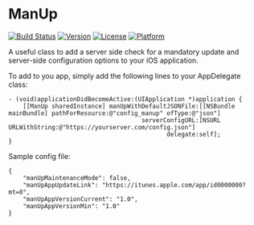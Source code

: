 # ManUp

[![Build Status](https://travis-ci.org/NextFaze/ManUp.svg?style=flat)](https://travis-ci.org/NextFaze/ManUp)
[![Version](https://img.shields.io/cocoapods/v/ManUp.svg?style=flat)](http://cocoapods.org/pods/ManUp)
[![License](https://img.shields.io/cocoapods/l/ManUp.svg?style=flat)](http://cocoapods.org/pods/ManUp)
[![Platform](https://img.shields.io/cocoapods/p/ManUp.svg?style=flat)](http://cocoapods.org/pods/ManUp)

A useful class to add a server side check for a mandatory update and server-side configuration options to your iOS application.

To add to you app, simply add the following lines to your AppDelegate class:

	- (void)applicationDidBecomeActive:(UIApplication *)application {
	    [[ManUp sharedInstance] manUpWithDefaultJSONFile:[[NSBundle mainBundle] pathForResource:@"config_manup" ofType:@"json"]
                                         serverConfigURL:[NSURL URLWithString:@"https://yourserver.com/config.json"]
                                                delegate:self];
	}

Sample config file:

	{
		"manUpMaintenanceMode": false,
		"manUpAppUpdateLink": "https://itunes.apple.com/app/id0000000?mt=8",
		"manUpAppVersionCurrent": "1.0",
		"manUpAppVersionMin": "1.0"
	}
